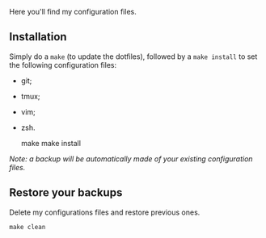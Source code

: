 Here you'll find my configuration files.

## Installation

Simply do a `make` (to update the dotfiles), followed by a `make install` to
set the following configuration files:
 * git;
 * tmux;
 * vim;
 * zsh.

    make
    make install

_Note: a backup will be automatically made of your existing configuration files._

## Restore your backups

Delete my configurations files and restore previous ones.

    make clean
